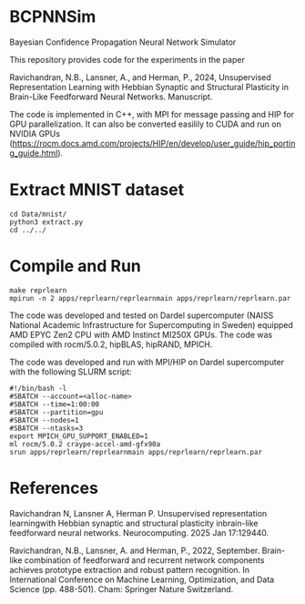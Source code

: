 # BCPNNSim

Bayesian Confidence Propagation Neural Network Simulator

This repository provides code for the experiments in the paper 

Ravichandran, N.B., Lansner, A., and Herman, P., 2024, Unsupervised Representation Learning with Hebbian Synaptic and Structural Plasticity in Brain-Like Feedforward Neural Networks. Manuscript.

The code is implemented in C++, with MPI for message passing and HIP for GPU parallelization. It can also be converted easilily to CUDA and run on NVIDIA GPUs (https://rocm.docs.amd.com/projects/HIP/en/develop/user_guide/hip_porting_guide.html).

# Extract MNIST dataset
```
cd Data/mnist/
python3 extract.py
cd ../../
```

# Compile and Run
```
make reprlearn
mpirun -n 2 apps/reprlearn/reprlearnmain apps/reprlearn/reprlearn.par
```
The code was developed and tested on Dardel supercomputer (NAISS National Academic Infrastructure for Supercomputing in Sweden) equipped AMD EPYC Zen2 CPU with AMD Instinct MI250X GPUs. The code was compiled with rocm/5.0.2, hipBLAS, hipRAND, MPICH. 

The code was developed and run with MPI/HIP on Dardel supercomputer with the following SLURM script:

```
#!/bin/bash -l
#SBATCH --account=<alloc-name>
#SBATCH --time=1:00:00
#SBATCH --partition=gpu
#SBATCH --nodes=1
#SBATCH --ntasks=3
export MPICH_GPU_SUPPORT_ENABLED=1
ml rocm/5.0.2 craype-accel-amd-gfx90a
srun apps/reprlearn/reprlearnmain apps/reprlearn/reprlearn.par 
```

# References

Ravichandran N, Lansner A, Herman P. Unsupervised representation learningwith Hebbian synaptic and structural plasticity inbrain-like feedforward neural networks. Neurocomputing. 2025 Jan 17:129440.

Ravichandran, N.B., Lansner, A. and Herman, P., 2022, September. Brain-like combination of feedforward and recurrent network components achieves prototype extraction and robust pattern recognition. In International Conference on Machine Learning, Optimization, and Data Science (pp. 488-501). Cham: Springer Nature Switzerland.
